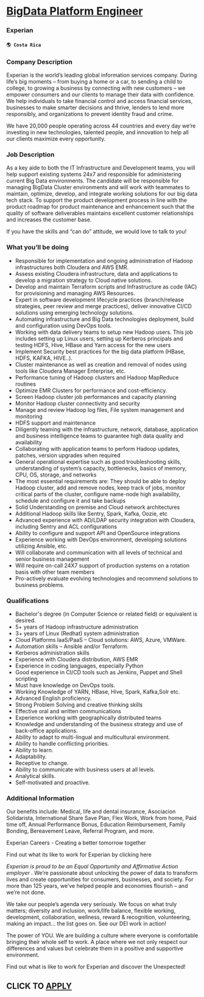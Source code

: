 # [BigData Platform Engineer](https://www.remotewlb.com/apply/bigdata-platform-engineer)  
### Experian  
#### `🌎 Costa Rica`  

### Company Description

Experian is the world’s leading global information services company. During life’s big moments – from buying a home or a car, to sending a child to college, to growing a business by connecting with new customers – we empower consumers and our clients to manage their data with confidence. We help individuals to take financial control and access financial services, businesses to make smarter decisions and thrive, lenders to lend more responsibly, and organizations to prevent identity fraud and crime.

We have 20,000 people operating across 44 countries and every day we’re investing in new technologies, talented people, and innovation to help all our clients maximize every opportunity.

### Job Description

As a key aide to both the IT Infrastructure and Development teams, you will help support existing systems 24x7 and responsible for administering current Big Data environments. The candidate will be responsible for managing BigData Cluster environments and will work with teammates to maintain, optimize, develop, and integrate working solutions for our big data tech stack. To support the product development process in line with the product roadmap for product maintenance and enhancement such that the quality of software deliverables maintains excellent customer relationships and increases the customer base.

If you have the skills and “can do” attitude, we would love to talk to you!

### What you’ll be doing

  * Responsible for implementation and ongoing administration of Hadoop infrastructures both Cloudera and AWS EMR.
  * Assess existing Cloudera infrastructure, data and applications to develop a migration strategy to Cloud native solutions.
  * Develop and maintain Terraform scripts and Infrastructure as code (IAC) for provisioning and managing AWS Resources.
  * Expert in software development lifecycle practices (branch/release strategies, peer review and merge practices), deliver innovative CI/CD solutions using emerging technology solutions.
  * Automating infrastructure and Big Data technologies deployment, build and configuration using DevOps tools.
  * Working with data delivery teams to setup new Hadoop users. This job includes setting up Linux users, setting up Kerberos principals and testing HDFS, Hive, HBase and Yarn access for the new users
  * Implement Security best practices for the big data platform (HBase, HDFS, KAFKA, HIVE..).
  * Cluster maintenance as well as creation and removal of nodes using tools like Cloudera Manager Enterprise, etc.
  * Performance tuning of Hadoop clusters and Hadoop MapReduce routines
  * Optimize EMR Clusters for performance and cost-efficiency.
  * Screen Hadoop cluster job performances and capacity planning
  * Monitor Hadoop cluster connectivity and security
  * Manage and review Hadoop log files, File system management and monitoring
  * HDFS support and maintenance
  * Diligently teaming with the infrastructure, network, database, application and business intelligence teams to guarantee high data quality and availability
  * Collaborating with application teams to perform Hadoop updates, patches, version upgrades when required
  * General operational expertise such as good troubleshooting skills, understanding of system’s capacity, bottlenecks, basics of memory, CPU, OS, storage, and networks
  * The most essential requirements are: They should be able to deploy Hadoop cluster, add and remove nodes, keep track of jobs, monitor critical parts of the cluster, configure name-node high availability, schedule and configure it and take backups
  * Solid Understanding on premise and Cloud network architectures
  * Additional Hadoop skills like Sentry, Spark, Kafka, Oozie, etc
  * Advanced experience with AD/LDAP security integration with Cloudera, including Sentry and ACL configurations
  * Ability to configure and support API and OpenSource integrations
  * Experience working with DevOps environment, developing solutions utilizing Ansible, etc.
  * Will collaborate and communication with all levels of technical and senior business management
  * Will require on-call 24X7 support of production systems on a rotation basis with other team members
  * Pro-actively evaluate evolving technologies and recommend solutions to business problems.

### Qualifications

  * Bachelor's degree (in Computer Science or related field) or equivalent is desired. 
  * 5+ years of Hadoop infrastructure administration
  * 3+ years of Linux (Redhat) system administration
  * Cloud Platforms IaaS/PaaS – Cloud solutions: AWS, Azure, VMWare.
  * Automation skills – Ansible and/or Terraform.
  * Kerberos administration skills
  * Experience with Cloudera distribution, AWS EMR
  * Experience in coding languages, especially Python
  * Good experience in CI/CD tools such as Jenkins, Puppet and Shell scripting
  * Must have knowledge on DevOps tools.
  * Working Knowledge of YARN, HBase, Hive, Spark, Kafka,Solr etc.
  * Advanced English proficiency.
  * Strong Problem Solving and creative thinking skills
  * Effective oral and written communications
  * Experience working with geographically distributed teams
  * Knowledge and understanding of the business strategy and use of back-office applications.
  * Ability to adapt to multi-lingual and multicultural environment.
  * Ability to handle conflicting priorities.
  * Ability to learn.
  * Adaptability.
  * Receptive to change.
  * Ability to communicate with business users at all levels.
  * Analytical skills.
  * Self-motivated and proactive.

### Additional Information

Our benefits include: Medical, life and dental insurance, Asociacion Solidarista, International Share Save Plan, Flex Work, Work from home, Paid time off, Annual Performance Bonus, Education Reimbursement, Family Bonding, Bereavement Leave, Referral Program, and more.

Experian Careers - Creating a better tomorrow together

Find out what its like to work for Experian by clicking here

 _Experian is proud to be an Equal Opportunity and Affirmative Action employer_ _._ We’re passionate about unlocking the power of data to transform lives and create opportunities for consumers, businesses, and society. For more than 125 years, we’ve helped people and economies flourish – and we’re not done.

We take our people’s agenda very seriously. We focus on what truly matters; diversity and inclusion, work/life balance, flexible working, development, collaboration, wellness, reward & recognition, volunteering, making an impact... the list goes on. See our DEI work in action!

The power of YOU. We are building a culture where everyone is comfortable bringing their whole self to work. A place where we not only respect our differences and values but celebrate them in a positive and supportive environment.

Find out what is like to work for Experian and discover the Unexpected!

  
## CLICK TO [APPLY](https://www.remotewlb.com/apply/bigdata-platform-engineer)

